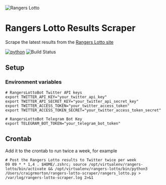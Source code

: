 ![Rangers Lotto](https://i.imgur.com/SkxOHiF.png)

# Rangers Lotto Results Scraper
Scrape the latest results from the [Rangers Lotto site](https://www.rydc.co.uk)

[![python](https://img.shields.io/badge/Python-3.9-3776AB.svg?style=flat&logo=python&logoColor=white)](https://www.python.org) ![Build Status](https://github.com/crmpicco/rangers-lotto-scraper/actions/workflows/pylint.yml/badge.svg)

## Setup
### Environment variables
```shell
# RangersLottoBot Twitter API keys
export TWITTER_API_KEY="your_twitter_api_key"
export TWITTER_API_SECRET_KEY="your_twitter_api_secret_key"
export TWITTER_ACCESS_TOKEN="your_twitter_access_token"
export TWITTER_ACCESS_TOKEN_SECRET="your_twitter_access_token_secret"

# RangersLottoBot Telegram Bot Key
export TELEGRAM_BOT_TOKEN="your_telegram_bot_token"
```

## Crontab
Add it to the crontab to run twice a week, for example
```commandline
# Post the Rangers Lotto results to Twitter twice per week
09 09 * * 1,4 . $HOME/.zshrc; source /opt/virtualenv/rangers-lotto/bin/activate && /opt/virtualenv/rangers-lotto/bin/python3 /Users/craigrmorton/rangers-lotto-scraper/rangers_lotto.py > /var/log/rangers-lotto-scraper.log 2>&1
```
